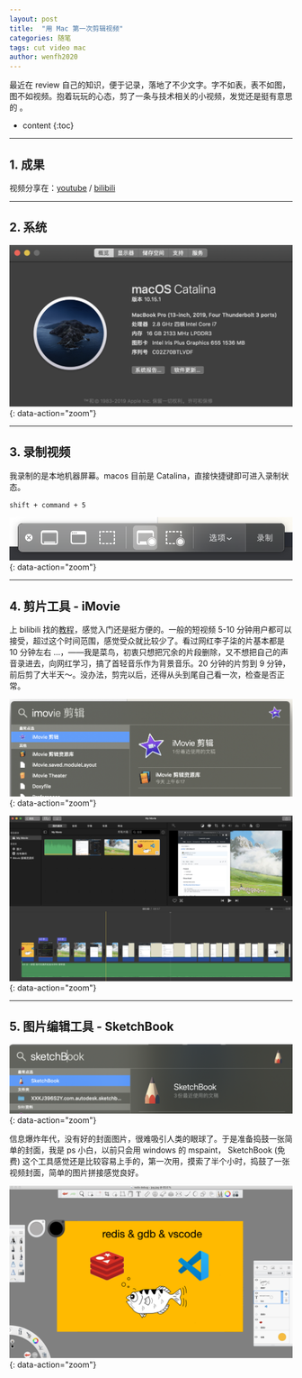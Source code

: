 ```yaml
---
layout: post
title:  "用 Mac 第一次剪辑视频"
categories: 随笔
tags: cut video mac
author: wenfh2020
---
```


最近在 review 自己的知识，便于记录，落地了不少文字。字不如表，表不如图，图不如视频。抱着玩玩的心态，剪了一条与技术相关的小视频，发觉还是挺有意思的 。



* content
{:toc}

---

## 1. 成果

视频分享在：[youtube](https://www.youtube.com/watch?v=QltK3vV5Slw) / [bilibili](https://www.bilibili.com/video/av83070640)

---

## 2. 系统

![mac 系统](/images/2020-03-11-09-28-05.png){: data-action="zoom"}

---

## 3. 录制视频

我录制的是本地机器屏幕。macos 目前是 Catalina，直接快捷键即可进入录制状态。

```shell
shift + command + 5
```

![录屏操作](/images/2020-03-11-09-28-51.png){: data-action="zoom"}

---

## 4. 剪片工具 -  iMovie

上 bilibili 找的[教程](https://www.bilibili.com/video/av40935743?t=509
)，感觉入门还是挺方便的。一般的短视频 5-10 分钟用户都可以接受，超过这个时间范围，感觉受众就比较少了。看过网红李子柒的片基本都是 10 分钟左右 ...，——我是菜鸟，初衷只想把冗余的片段删除，又不想把自己的声音录进去，向网红学习，搞了首轻音乐作为背景音乐。20 分钟的片剪到 9 分钟，前后剪了大半天～。没办法，剪完以后，还得从头到尾自己看一次，检查是否正常。

![imovie1](/images/2020-03-11-09-29-28.png){: data-action="zoom"}

![imovie2](/images/2020-03-11-09-29-43.png){: data-action="zoom"}

---

## 5. 图片编辑工具 - SketchBook

![SketchBook](/images/2020-03-11-09-30-17.png){: data-action="zoom"}

信息爆炸年代，没有好的封面图片，很难吸引人类的眼球了。于是准备捣鼓一张简单的封面，我是 ps 小白，以前只会用 windows 的 mspaint， SketchBook (免费) 这个工具感觉还是比较容易上手的，第一次用，摸索了半个小时，捣鼓了一张视频封面，简单的图片拼接感觉良好。

![SketchBook 2](/images/2020-03-11-09-30-44.png){: data-action="zoom"}
